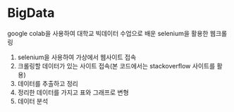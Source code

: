 # BigData
google colab을 사용하여 대학교 빅데이터 수업으로 배운 selenium을 활용한 웹크롤링
1. selenium을 사용하여 가상에서 웹사이트 접속
2. 크롤링할 데이터가 있는 사이트 접속(본 코드에서는 stackoverflow 사이트를 활용)
3. 데이터를 추출하고 정리
4. 정리한 데이터를 가지고 표와 그래프로 변형
5. 데이터 분석
